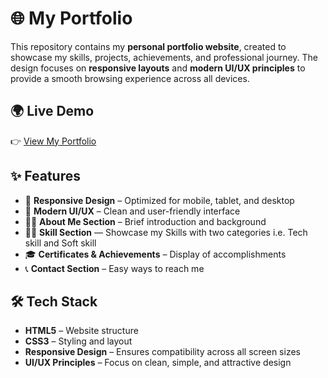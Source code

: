 # 🌐 My Portfolio

This repository contains my **personal portfolio website**, created to showcase my skills, projects, achievements, and professional journey. The design focuses on **responsive layouts** and **modern UI/UX principles** to provide a smooth browsing experience across all devices.

## 🌍 Live Demo
👉 [View My Portfolio](https://roshan1351.github.io/My_Portfolio)

## ✨ Features
- 📱 **Responsive Design** – Optimized for mobile, tablet, and desktop  
- 🎨 **Modern UI/UX** – Clean and user-friendly interface  
- 🧑‍💻 **About Me Section** – Brief introduction and background  
- 🤹‍♀️ **Skill Section** — Showcase my Skills with two categories i.e. Tech skill and Soft skill  
- 🎓 **Certificates & Achievements** – Display of accomplishments  
- 📞 **Contact Section** – Easy ways to reach me  

## 🛠 Tech Stack
- **HTML5** – Website structure  
- **CSS3** – Styling and layout  
- **Responsive Design** – Ensures compatibility across all screen sizes  
- **UI/UX Principles** – Focus on clean, simple, and attractive design